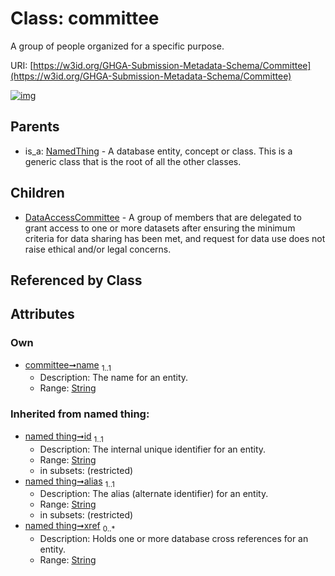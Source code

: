 
# Class: committee


A group of people organized for a specific purpose.

URI: [https://w3id.org/GHGA-Submission-Metadata-Schema/Committee](https://w3id.org/GHGA-Submission-Metadata-Schema/Committee)


[![img](https://yuml.me/diagram/nofunky;dir:TB/class/[NamedThing],[DataAccessCommittee],[Committee&#124;name:string;id(i):string;alias(i):string;xref(i):string%20*]^-[DataAccessCommittee],[NamedThing]^-[Committee])](https://yuml.me/diagram/nofunky;dir:TB/class/[NamedThing],[DataAccessCommittee],[Committee&#124;name:string;id(i):string;alias(i):string;xref(i):string%20*]^-[DataAccessCommittee],[NamedThing]^-[Committee])

## Parents

 *  is_a: [NamedThing](NamedThing.md) - A database entity, concept or class. This is a generic class that is the root of all the other classes.

## Children

 * [DataAccessCommittee](DataAccessCommittee.md) - A group of members that are delegated to grant access to one or more datasets after ensuring the minimum criteria for data sharing has been met, and request for data use does not raise ethical and/or legal concerns.

## Referenced by Class


## Attributes


### Own

 * [committee➞name](committee_name.md)  <sub>1..1</sub>
     * Description: The name for an entity.
     * Range: [String](types/String.md)

### Inherited from named thing:

 * [named thing➞id](named_thing_id.md)  <sub>1..1</sub>
     * Description: The internal unique identifier for an entity.
     * Range: [String](types/String.md)
     * in subsets: (restricted)
 * [named thing➞alias](named_thing_alias.md)  <sub>1..1</sub>
     * Description: The alias (alternate identifier) for an entity.
     * Range: [String](types/String.md)
     * in subsets: (restricted)
 * [named thing➞xref](named_thing_xref.md)  <sub>0..\*</sub>
     * Description: Holds one or more database cross references for an entity.
     * Range: [String](types/String.md)
